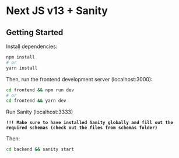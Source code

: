 # Next JS v13 + Sanity

## Getting Started

Install dependencies:
```bash
npm install
# or
yarn install
```

Then, run the frontend development server (localhost:3000):

```bash
cd frontend && npm run dev
# or
cd frontend && yarn dev
```
Run Sanity (localhost:3333)

**`!!! Make sure to have installed Sanity globally and fill out the required schemas (check out the files from schemas folder)`**

Then:
```bash
cd backend && sanity start
```
